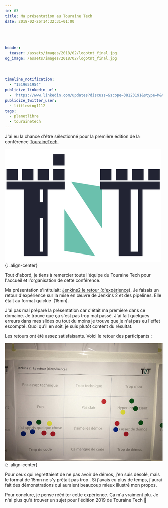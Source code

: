 ```yaml
---
id: 63
title: Ma présentation au Touraine Tech
date: 2018-02-26T14:32:31+01:00




header:
  teaser: /assets/images/2018/02/logotnt_final.jpg
og_image: /assets/images/2018/02/logotnt_final.jpg



timeline_notification:
  - "1519651954"
publicize_linkedin_url:
  - 'https://www.linkedin.com/updates?discuss=&scope=38123191&stype=M&topic=6373882278589845504&type=U&a=GOAl'
publicize_twitter_user:
  - littlewing1112
tags:
  - planetlibre
  - tourainetech
---
```

J'ai eu la chance d'être sélectionné pour la première édition de la conférence [TouraineTech](https://touraine.tech/).

![tnt](/assets/images/2018/02/logotnt_final.jpg){: .align-center}


Tout d'abord, je tiens à remercier toute l'équipe du Touraine Tech pour l'accueil et l'organisation de cette conférence.

Ma présentation s'intitulait: [Jenkins2 le retour (d'expérience)](https://touraine.tech/agenda.html#2506). Je faisais un retour d'expérience sur la mise en œuvre de Jenkins 2 et des pipelines. Elle était au format quickie  (15mn).

J'ai pas mal préparé la présentation car c'était ma première dans ce domaine. Je trouve que ça s'est pas trop mal passé. J'ai fait quelques erreurs dans mes slides ou tout du moins je trouve que je n'ai pas eu l'effet escompté. Quoi qu'il en soit, je suis plutôt content du résultat.

Les retours ont été assez satisfaisants. Voici le retour des participants :

![tnt](/assets/images/2018/02/img_0161.jpg){: .align-center}

Pour ceux qui regrettaient de ne pas avoir de démos, j'en suis désolé, mais le format de 15mn ne s'y prêtait pas trop . Si j'avais eu plus de temps, j'aurai fait des démonstrations qui auraient beaucoup mieux illustré mon propos.

Pour conclure, je pense rééditer cette expérience. Ça m'a vraiment plu. Je n'ai plus qu'à trouver un sujet pour l'édition 2019 de Touraine Tech 🙂
